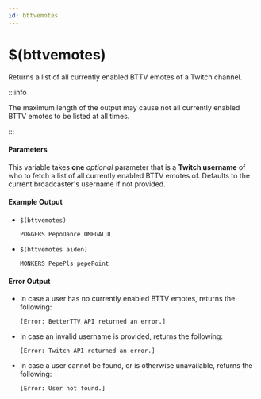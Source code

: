 ```yaml
---
id: bttvemotes
---
```


# $(bttvemotes)

Returns a list of all currently enabled BTTV emotes of a Twitch channel.

:::info

The maximum length of the output may cause not all currently enabled BTTV emotes to be listed at all times.

:::

#### Parameters

This variable takes **one** *optional* parameter that is a **Twitch username** of who to fetch a list of all currently enabled BTTV emotes of. Defaults to the current broadcaster's username if not provided.

#### Example Output

* `$(bttvemotes)`

    ```
    POGGERS PepoDance OMEGALUL
    ```

* `$(bttvemotes aiden)`

    ```
    MONKERS PepePls pepePoint
    ```

#### Error Output

* In case a user has no currently enabled BTTV emotes, returns the following:

    ```
    [Error: BetterTTV API returned an error.]
    ```

* In case an invalid username is provided, returns the following:

    ```
    [Error: Twitch API returned an error.]
    ```

* In case a user cannot be found, or is otherwise unavailable, returns the following:

    ```
    [Error: User not found.]
    ```
